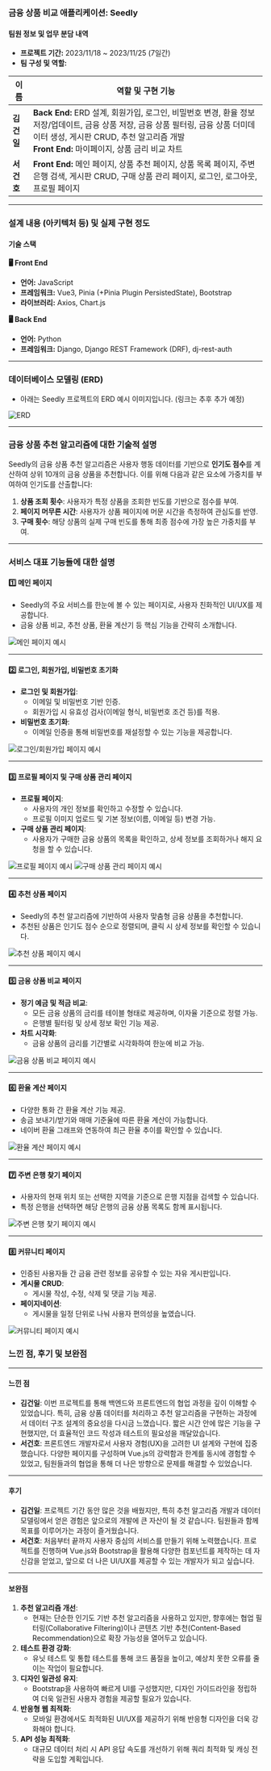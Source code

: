 ### 금융 상품 비교 애플리케이션: Seedly

#### 팀원 정보 및 업무 분담 내역
- **프로젝트 기간:** 2023/11/18 ~ 2023/11/25 (7일간)
- **팀 구성 및 역할:**

| 이름       | 역할 및 구현 기능 |
|------------|-------------------|
| **김건일** | **Back End:** ERD 설계, 회원가입, 로그인, 비밀번호 변경, 환율 정보 저장/업데이트, 금융 상품 저장, 금융 상품 필터링, 금융 상품 더미데이터 생성, 게시판 CRUD, 추천 알고리즘 개발<br>**Front End:** 마이페이지, 상품 금리 비교 차트 |
| **서건호** | **Front End:** 메인 페이지, 상품 추천 페이지, 상품 목록 페이지, 주변 은행 검색, 게시판 CRUD, 구매 상품 관리 페이지, 로그인, 로그아웃, 프로필 페이지 |

---

### 설계 내용 (아키텍처 등) 및 실제 구현 정도

#### 기술 스택

**🖥 Front End**
- **언어:** JavaScript
- **프레임워크:** Vue3, Pinia (+Pinia Plugin PersistedState), Bootstrap
- **라이브러리:** Axios, Chart.js

**🖥 Back End**
- **언어:** Python
- **프레임워크:** Django, Django REST Framework (DRF), dj-rest-auth

---

### 데이터베이스 모델링 (ERD)

- 아래는 Seedly 프로젝트의 ERD 예시 이미지입니다. (링크는 추후 추가 예정)

![ERD](README_img/ERD.png)

---

### 금융 상품 추천 알고리즘에 대한 기술적 설명

Seedly의 금융 상품 추천 알고리즘은 사용자 행동 데이터를 기반으로 **인기도 점수**를 계산하여 상위 10개의 금융 상품을 추천합니다. 이를 위해 다음과 같은 요소에 가중치를 부여하여 인기도를 산출합니다:

1. **상품 조회 횟수**: 사용자가 특정 상품을 조회한 빈도를 기반으로 점수를 부여.
2. **페이지 머무른 시간**: 사용자가 상품 페이지에 머문 시간을 측정하여 관심도를 반영.
3. **구매 횟수**: 해당 상품의 실제 구매 빈도를 통해 최종 점수에 가장 높은 가중치를 부여.

---

### 서비스 대표 기능들에 대한 설명


#### 1️⃣ 메인 페이지
- Seedly의 주요 서비스를 한눈에 볼 수 있는 페이지로, 사용자 친화적인 UI/UX를 제공합니다.
- 금융 상품 비교, 추천 상품, 환율 계산기 등 핵심 기능을 간략히 소개합니다.

![메인 페이지 예시](https://via.placeholder.com/800x400?text=메인+페이지+예시)

---

#### 2️⃣ 로그인, 회원가입, 비밀번호 초기화
- **로그인 및 회원가입**:
  - 이메일 및 비밀번호 기반 인증.
  - 회원가입 시 유효성 검사(이메일 형식, 비밀번호 조건 등)를 적용.
- **비밀번호 초기화**:
  - 이메일 인증을 통해 비밀번호를 재설정할 수 있는 기능을 제공합니다.

![로그인/회원가입 페이지 예시](https://via.placeholder.com/800x400?text=로그인+및+회원가입+페이지+예시)

---

#### 3️⃣ 프로필 페이지 및 구매 상품 관리 페이지
- **프로필 페이지**:
  - 사용자의 개인 정보를 확인하고 수정할 수 있습니다.
  - 프로필 이미지 업로드 및 기본 정보(이름, 이메일 등) 변경 가능.
- **구매 상품 관리 페이지**:
  - 사용자가 구매한 금융 상품의 목록을 확인하고, 상세 정보를 조회하거나 해지 요청을 할 수 있습니다.

![프로필 페이지 예시](https://via.placeholder.com/800x400?text=프로필+페이지+예시)
![구매 상품 관리 페이지 예시](https://via.placeholder.com/800x400?text=구매+상품+관리+페이지+예시)

---

#### 4️⃣ 추천 상품 페이지
- Seedly의 추천 알고리즘에 기반하여 사용자 맞춤형 금융 상품을 추천합니다.
- 추천된 상품은 인기도 점수 순으로 정렬되며, 클릭 시 상세 정보를 확인할 수 있습니다.

![추천 상품 페이지 예시](https://via.placeholder.com/800x400?text=추천+상품+페이지+예시)

---

#### 5️⃣ 금융 상품 비교 페이지
- **정기 예금 및 적금 비교**:
  - 모든 금융 상품의 금리를 테이블 형태로 제공하며, 이자율 기준으로 정렬 가능.
  - 은행별 필터링 및 상세 정보 확인 기능 제공.
- **차트 시각화**:
  - 금융 상품의 금리를 기간별로 시각화하여 한눈에 비교 가능.

![금융 상품 비교 페이지 예시](https://via.placeholder.com/800x400?text=금융+상품+비교+페이지+예시)

---

#### 6️⃣ 환율 계산 페이지
- 다양한 통화 간 환율 계산 기능 제공.
- 송금 보내기/받기와 매매 기준율에 따른 환율 계산이 가능합니다.
- 네이버 환율 그래프와 연동하여 최근 환율 추이를 확인할 수 있습니다.

![환율 계산 페이지 예시](https://via.placeholder.com/800x400?text=환율+계산+페이지+예시)

---

#### 7️⃣ 주변 은행 찾기 페이지
- 사용자의 현재 위치 또는 선택한 지역을 기준으로 은행 지점을 검색할 수 있습니다.
- 특정 은행을 선택하면 해당 은행의 금융 상품 목록도 함께 표시됩니다.

![주변 은행 찾기 페이지 예시](https://via.placeholder.com/800x400?text=주변+은행+찾기+페이지+예시)

---

#### 8️⃣ 커뮤니티 페이지
- 인증된 사용자들 간 금융 관련 정보를 공유할 수 있는 자유 게시판입니다.
- **게시물 CRUD**:
  - 게시물 작성, 수정, 삭제 및 댓글 기능 제공.
- **페이지네이션**:
  - 게시물을 일정 단위로 나눠 사용자 편의성을 높였습니다.

![커뮤니티 페이지 예시](https://via.placeholder.com/800x400?text=커뮤니티+페이지+예시)

### 느낀 점, 후기 및 보완점

---

#### 느낀 점
- **김건일**: 이번 프로젝트를 통해 백엔드와 프론트엔드의 협업 과정을 깊이 이해할 수 있었습니다. 특히, 금융 상품 데이터를 처리하고 추천 알고리즘을 구현하는 과정에서 데이터 구조 설계의 중요성을 다시금 느꼈습니다. 짧은 시간 안에 많은 기능을 구현했지만, 더 효율적인 코드 작성과 테스트의 필요성을 깨달았습니다.
- **서건호**: 프론트엔드 개발자로서 사용자 경험(UX)을 고려한 UI 설계와 구현에 집중했습니다. 다양한 페이지를 구성하며 Vue.js의 강력함과 한계를 동시에 경험할 수 있었고, 팀원들과의 협업을 통해 더 나은 방향으로 문제를 해결할 수 있었습니다.

---

#### 후기
- **김건일**: 프로젝트 기간 동안 많은 것을 배웠지만, 특히 추천 알고리즘 개발과 데이터 모델링에서 얻은 경험은 앞으로의 개발에 큰 자산이 될 것 같습니다. 팀원들과 함께 목표를 이루어가는 과정이 즐거웠습니다.
- **서건호**: 처음부터 끝까지 사용자 중심의 서비스를 만들기 위해 노력했습니다. 프로젝트를 진행하며 Vue.js와 Bootstrap을 활용해 다양한 컴포넌트를 제작하는 데 자신감을 얻었고, 앞으로 더 나은 UI/UX를 제공할 수 있는 개발자가 되고 싶습니다.

---

#### 보완점
1. **추천 알고리즘 개선**:
   - 현재는 단순한 인기도 기반 추천 알고리즘을 사용하고 있지만, 향후에는 협업 필터링(Collaborative Filtering)이나 콘텐츠 기반 추천(Content-Based Recommendation)으로 확장 가능성을 열어두고 있습니다.
2. **테스트 환경 강화**:
   - 유닛 테스트 및 통합 테스트를 통해 코드 품질을 높이고, 예상치 못한 오류를 줄이는 작업이 필요합니다.
3. **디자인 일관성 유지**:
   - Bootstrap을 사용하여 빠르게 UI를 구성했지만, 디자인 가이드라인을 정립하여 더욱 일관된 사용자 경험을 제공할 필요가 있습니다.
4. **반응형 웹 최적화**:
   - 모바일 환경에서도 최적화된 UI/UX를 제공하기 위해 반응형 디자인을 더욱 강화해야 합니다.
5. **API 성능 최적화**:
   - 대규모 데이터 처리 시 API 응답 속도를 개선하기 위해 쿼리 최적화 및 캐싱 전략을 도입할 계획입니다.


<!-- 
#### 알고리즘 작동 방식
1. **데이터 수집**:
   - 사용자 행동 데이터(조회 횟수, 머무른 시간, 구매 기록)를 실시간으로 수집.
   - 데이터는 로그 파일 또는 데이터베이스에 저장.

2. **가중치 계산**:
   - 각 행동 요소(조회, 머무른 시간, 구매)에 대해 가중치를 설정.
   - 예를 들어:
     - 조회 횟수: 0.3
     - 머무른 시간: 0.2
     - 구매 횟수: 0.5
   - 각 요소의 점수를 합산하여 최종 인기도 점수를 계산.

3. **상위 상품 선정**:
   - 계산된 인기도 점수를 기준으로 금융 상품을 정렬.
   - 상위 10개의 상품을 사용자에게 추천.

4. **실시간 업데이트**:
   - 사용자의 최신 행동 데이터를 반영하여 추천 리스트를 실시간으로 갱신.

---

#### 추가 고려 사항
- **콜드 스타트 문제 해결**:
  - 신규 사용자나 데이터가 부족한 경우, 전체 사용자 데이터를 기반으로 인기 있는 금융 상품을 추천.
- **개인화 추천**:
  - 사용자의 과거 행동 데이터를 분석하여 개인화된 추천 리스트를 제공.
- **추천 정확도 평가**:
  - NDCG, Precision, Recall 등의 지표를 활용해 추천 시스템의 성능을 주기적으로 평가.

Seedly의 알고리즘은 단순한 인기도 기반 추천에서 출발하지만, 향후에는 협업 필터링(Collaborative Filtering)이나 딥러닝 기반 모델로 확장 가능성을 열어두고 있습니다. -->